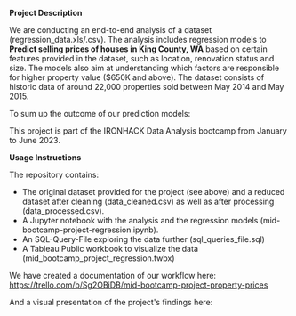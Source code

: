 **Project Description**

We are conducting an end-to-end analysis of a dataset (regression_data.xls/.csv). The analysis includes regression models to **Predict selling prices of houses in King County, WA** based on certain features provided in the dataset, such as location, renovation status and size. The models also aim at understanding which factors are responsible for higher property value ($650K and above).
The dataset consists of historic data of around 22,000 properties sold between May 2014 and May 2015.

To sum up the outcome of our prediction models: 


This project is part of the IRONHACK Data Analysis bootcamp from January to June 2023.

**Usage Instructions**

The repository contains:
- The original dataset provided for the project (see above) and a reduced dataset after cleaning (data_cleaned.csv) as well as after processing (data_processed.csv).
- A Jupyter notebook with the analysis and the regression models (mid-bootcamp-project-regression.ipynb). 
- An SQL-Query-File exploring the data further (sql_queries_file.sql)
- A Tableau Public workbook to visualize the data (mid_bootcamp_project_regression.twbx)

We have created a documentation of our workflow here: https://trello.com/b/Sg2OBiDB/mid-bootcamp-project-property-prices

And a visual presentation of the project's findings here: 
